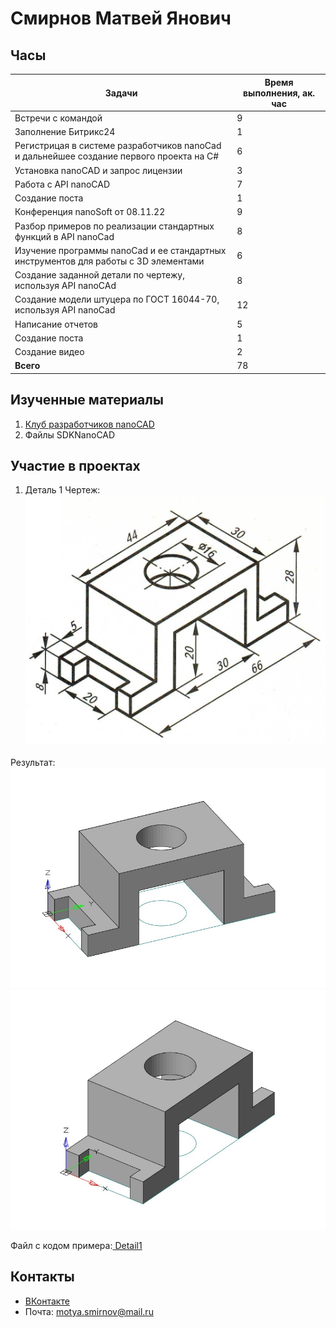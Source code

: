 # Смирнов Матвей Янович

## Часы

|Задачи|Время выполнения, ак. час|
|----------------|----------------|
|Встречи с командой | 9|
|Заполнение Битрикс24 | 1|
|Регистрицая в системе разработчиков nanoCad и дальнейшее создание первого проекта на С# | 6|
|Установка nanoCAD и запрос лицензии | 3|
|Работа с API nanoCAD | 7|
|Создание поста | 1|
|Конференция nanoSoft от 08.11.22 | 9|
|Разбор примеров по реализации стандартных функций в API nanoCad | 8|
|Изучение программы nanoCad и ее стандартных инструментов для работы с 3D элементами | 6|
|Создание заданной детали по чертежу, используя API nanoCAd | 8|
|Создание модели штуцера по ГОСТ 16044-70, используя API nanoCad | 12|
|Написание отчетов | 5|
|Создание поста | 1|
|Создание видео | 2|
|**Всего** | 78|


## Изученные материалы
1. [Клуб разработчиков nanoCAD](https://developer.nanocad.ru/main.html)
2. Файлы SDKNanoCAD

## Участие в проектах

1. Деталь 1
Чертеж:
![](Img_Smirnov/%D0%A1%D0%BC%D0%B8%D1%80%D0%BD%D0%BE%D0%B2-%D0%A7%D0%B5%D1%80%D1%82%D0%B5%D0%B6.jpg)

Результат:
![](Img_Smirnov/%D0%A1%D0%BC%D0%B8%D1%80%D0%BD%D0%BE%D0%B21.jpg)
![](Img_Smirnov/%D0%A1%D0%BC%D0%B8%D1%80%D0%BD%D0%BE%D0%B22.jpg)

Файл с кодом примера:[ Detail1](https://github.com/NanoCAD-Mospolytech/NanoCAD-IngeneringSoft/tree/main/%D0%9C%D0%B0%D1%82%D0%B5%D1%80%D0%B8%D0%B0%D0%BB%D1%8B/Detail1)

## Контакты 
- [ВКонтакте](https://vk.com/taptheyota)
- Почта: motya.smirnov@mail.ru

